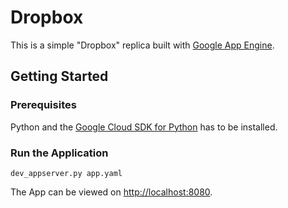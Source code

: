 # Dropbox
This is a simple "Dropbox" replica built with [Google App Engine](https://cloud.google.com/appengine/).

## Getting Started

### Prerequisites
Python and the [Google Cloud SDK for Python](https://cloud.google.com/appengine/docs/standard/python/download) has to be installed.

### Run the Application
```
dev_appserver.py app.yaml
```
The App can be viewed on [http://localhost:8080](http://localhost:8080).
